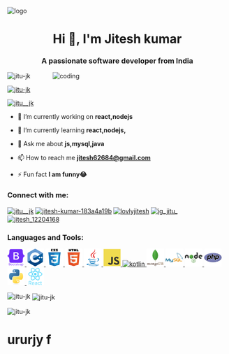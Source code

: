![logo](https://user-images.githubusercontent.com/63020408/175191020-0e6a11ef-fcf1-40a4-b6e4-8b2a9f882cda.gif)
<h1 align="center">Hi 👋, I'm Jitesh kumar</h1>
<h3 align="center">A passionate software developer from India</h3>
<img align="right" alt="coding" width="400" src="https://user-images.githubusercontent.com/55389276/140866485-8fb1c876-9a8f-4d6a-98dc-08c4981eaf70.gif">
<p align="left"> <img src="https://komarev.com/ghpvc/?username=jitu-jk&label=Profile%20views&color=0e75b6&style=flat" alt="jitu-jk" /> </p>

<p align="left"> <a href="https://github.com/jitu-jk?tab=repositories"><img src="https://github-profile-trophy.vercel.app/?username=jitu-jk" alt="jitu-jk" /></a> </p>

<p align="left"> <a href="https://twitter.com/jitu__jk" target="blank"><img src="https://img.shields.io/twitter/follow/jitu__jk?logo=twitter&style=for-the-badge" alt="jitu__jk" /></a> </p>



- 🔭 I’m currently working on **react,nodejs**

- 🌱 I’m currently learning **react,nodejs,**

- 💬 Ask me about **js,mysql,java**

- 📫 How to reach me **jitesh62684@gmail.com**

- ⚡ Fun fact **I am funny😂**

<h3 align="left">Connect with me:</h3>
<a href="https://twitter.com/jitu__jk" target="blank"><img align="center" src="https://raw.githubusercontent.com/jitesh/github-profile-readme-generator/master/src/images/icons/Social/linked-in-alt.svg" alt="jitu__jk" height="30" width="40" /></a>
<a href="https://linkedin.com/in/jitesh-kumar-183a4a19b" target="blank"><img align="center" src="https://raw.githubusercontent.com/jitesh/github-profile-readme-generator/master/src/images/icons/Social/facebook.svg"alt="jitesh-kumar-183a4a19b" height="30" width="40" /></a>
<a href="https://fb.com/lovlyjitesh" target="blank"><img align="center" src="https://raw.githubusercontent.com/rahuldkjain/github-profile-readme-generator/master/src/images/icons/Social/facebook.svg" alt="lovlyjitesh" height="30" width="40" /></a>
<a href="https://instagram.com/ig_jitu_" target="blank"><img align="center" src="https://raw.githubusercontent.com/rahuldkjain/github-profile-readme-generator/master/src/images/icons/Social/instagram.svg" alt="ig_jitu_" height="30" width="40" /></a>
<a href="https://www.hackerrank.com/jitesh_12204168" target="blank"><img align="center" src="https://raw.githubusercontent.com/rahuldkjain/github-profile-readme-generator/master/src/images/icons/Social/hackerrank.svg" alt="jitesh_12204168" height="30" width="40" /></a>
</p>

<h3 align="left">Languages and Tools:</h3>
<p align="left">  </a> <a href="https://getbootstrap.com" target="_blank" rel="noreferrer"> <img src="https://raw.githubusercontent.com/devicons/devicon/master/icons/bootstrap/bootstrap-plain-wordmark.svg" alt="bootstrap" width="40" height="40"/> </a> <a href="https://www.w3schools.com/cpp/" target="_blank" rel="noreferrer"> <img src="https://raw.githubusercontent.com/devicons/devicon/master/icons/cplusplus/cplusplus-original.svg" alt="cplusplus" width="40" height="40"/> </a> <a href="https://www.w3schools.com/css/" target="_blank" rel="noreferrer"> <img src="https://raw.githubusercontent.com/devicons/devicon/master/icons/css3/css3-original-wordmark.svg" alt="css3" width="40" height="40"/> </a> <a href="https://www.w3.org/html/" target="_blank" rel="noreferrer"> <img src="https://raw.githubusercontent.com/devicons/devicon/master/icons/html5/html5-original-wordmark.svg" alt="html5" width="40" height="40"/> </a> <a href="https://www.java.com" target="_blank" rel="noreferrer"> <img src="https://raw.githubusercontent.com/devicons/devicon/master/icons/java/java-original.svg" alt="java" width="40" height="40"/> </a> <a href="https://developer.mozilla.org/en-US/docs/Web/JavaScript" target="_blank" rel="noreferrer"> <img src="https://raw.githubusercontent.com/devicons/devicon/master/icons/javascript/javascript-original.svg" alt="javascript" width="40" height="40"/> </a> <a href="https://kotlinlang.org" target="_blank" rel="noreferrer"> <img src="https://www.vectorlogo.zone/logos/kotlinlang/kotlinlang-icon.svg" alt="kotlin" width="40" height="40"/> </a> <a href="https://www.mongodb.com/" target="_blank" rel="noreferrer"> <img src="https://raw.githubusercontent.com/devicons/devicon/master/icons/mongodb/mongodb-original-wordmark.svg" alt="mongodb" width="40" height="40"/> </a> <a href="https://www.mysql.com/" target="_blank" rel="noreferrer"> <img src="https://raw.githubusercontent.com/devicons/devicon/master/icons/mysql/mysql-original-wordmark.svg" alt="mysql" width="40" height="40"/> </a> <a href="https://nodejs.org" target="_blank" rel="noreferrer"> <img src="https://raw.githubusercontent.com/devicons/devicon/master/icons/nodejs/nodejs-original-wordmark.svg" alt="nodejs" width="40" height="40"/> </a> <a href="https://www.php.net" target="_blank" rel="noreferrer"> <img src="https://raw.githubusercontent.com/devicons/devicon/master/icons/php/php-original.svg" alt="php" width="40" height="40"/> </a> <a href="https://www.python.org" target="_blank" rel="noreferrer"> <img src="https://raw.githubusercontent.com/devicons/devicon/master/icons/python/python-original.svg" alt="python" width="40" height="40"/> </a> <a href="https://reactjs.org/" target="_blank" rel="noreferrer"> <img src="https://raw.githubusercontent.com/devicons/devicon/master/icons/react/react-original-wordmark.svg" alt="react" width="40" height="40"/> </a> </p>

<p><img align="left" src="https://github-readme-stats.vercel.app/api/top-langs?username=jitu-jk&show_icons=true&locale=en&layout=compact" alt="jitu-jk" /></p>

<p>&nbsp;<img align="center" src="https://github-readme-stats.vercel.app/api?username=jitu-jk&show_icons=true&locale=en" alt="jitu-jk" /></p>

<p><img align="center" src="https://github-readme-streak-stats.herokuapp.com/?user=jitu-jk&" alt="jitu-jk" /></p>


<h1>ururjy
f
